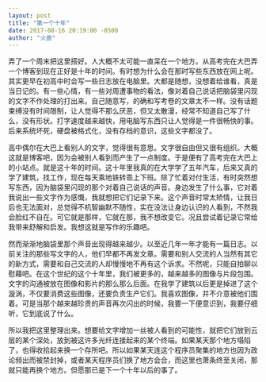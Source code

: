 ```yaml
---
layout: post
title: "第一个十年"
date: 2017-08-16 20:19:00 -0500
author: "火兽"
---
```



弄了一个周末把这里搭好。人大概不太可能一直呆在一个地方。从高考完在大巴弄一个博客到现在正好是十年的时间。有时想为什么会在那时写些东西放在网上呢。其实更早在初高中时会写一些日志放在电脑里。大都是随想，没想着给谁看，真是当日记的。有一些心情，有一些对周遭事物的看法，像对着自己说话把脑袋里闪现的文字不作处理的打出来。自己随意写，的确和写考卷的文章太不一样。没有话题束缚没有时间限制，让人觉得不那么厌恶，但又太散漫，经常不知道自己写了什么，没有形状。打字速度越来越快，用电脑写东西只让人觉得是一件很畅快的事。后来系统坏死，硬盘被格式化，没有存档的意识，这些文字都没了。

高中偶尔在大巴上看别人的文字，觉得很有意思。文字很自由但又很有组织。大概这就是博客吧，因为会被别人看到而产生了一点制度。于是便有了高考完在大巴上的小站点。就是这十年的时间。这十年里我真的在大学学了五年汽车，后来又真的学了建筑，找工作，现在每天乘地铁转乖上下班。除了忙着对付生活，有时突然想写东西，因为脑袋里闪现的那个对着自己说话的声音。身边发生了什么事，它对着我说出一些文字作为感慨，我就想把它们记录下来。这个声音时常太矫情，让我日后也无法面对，总觉得不机智幽默不随性，实在没法让身边认识的人看到，不然我会脸红不自在。可它就是那样，它就在那，我不想改变它。况且尝试着记录它常给我带来舒解和启发。我想这就是写作的乐趣吧。

然而渐渐地脑袋里那个声音出现得越来越少。以至近几年一年才能有一篇日志。以前关注的那些写文字的人，他们早都不再发文章。需要和别人交流的人当然有其它的新方式，需要和自己交流的人却慢慢地不再有这个诉求。不然呢，只能自拍聊以慰藉吧。在这个世纪的这个十年里，我们被更多的，越来越多的图像与片段包围。文字的沟通被放在图像和影片的那么那么后面。在我学了建筑以后更是掉进了这个漩涡，不仅要消费这些图像，还要负责生产它们。我喜欢图像，并不介意被他们围着。可是当那个越来越珍贵的声音再次闪出的时候，我要一下便意识到，我要仔细听，它到底说了什么。

所以我把这里整理出来。想要给文字增加一丝被人看到的可能性，就把它们放到云层的某个深处，放到被这许多光纤连接起来的某个终端。如果某天那个地方塌陷了，也得收拾起来换一个存所吧。所以如果某天连这个程序员聚集的地方也因为政论频出而被禁封掉，或者某天程序员们换了地方会合，而这里也萧条终至关闭，那就只能再换个地方。但愿那已是下一个十年以后的事了。
